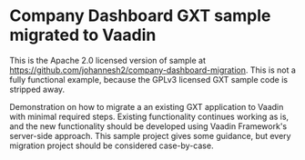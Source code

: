 # Company Dashboard GXT sample migrated to Vaadin

This is the Apache 2.0 licensed version of sample at
https://github.com/johannesh2/company-dashboard-migration. 
This is not a fully functional example, because the GPLv3 licensed GXT sample
code is stripped away.

Demonstration on how to migrate a an existing GXT application to Vaadin with minimal 
required steps. Existing functionality continues working as is, and the new
functionality should be developed using Vaadin Framework's server-side approach.
This sample project gives some guidance, but every migration project should be 
considered case-by-case.
